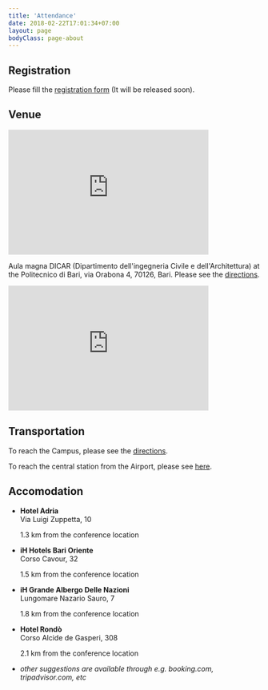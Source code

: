 ```yaml
---
title: 'Attendance'
date: 2018-02-22T17:01:34+07:00
layout: page
bodyClass: page-about
---
```


## Registration
Please fill the [registration form](https://forms.gle/71DiRHcsPhFmfLQU8) (It will be released soon).

## Venue
<iframe style="border: 0;" src="https://www.google.com/maps/embed?pb=!4v1520352962140!6m8!1m7!1sCAoSLEFGMVFpcE1RblY1RFVKWVg4ZXZkaFhKNTR3RGJEbzlWcUdiM2VyYjRzVTdw!2m2!1d41.10922401460508!2d16.87862365919635!3f230.98460847840107!4f-2.8544496909431274!5f0.7820865974627469" width="400" height="250" frameborder="0" allowfullscreen="allowfullscreen"><span style="display: inline-block; width: 0px; overflow: hidden; line-height: 0;" data-mce-type="bookmark" class="mce_SELRES_start">&#xFEFF;</span></iframe>

Aula magna DICAR (Dipartimento dell'ingegneria Civile e dell'Architettura) at the Politecnico di Bari, via Orabona 4, 70126, Bari. Please see the [directions](https://www.google.com/maps/dir//41.1088294,16.8789277/@41.108829,16.878928,17z?hl=en-US).

<iframe src="https://www.google.com/maps/embed?pb=!1m18!1m12!1m3!1d1857.3299479139725!2d16.878730887009077!3d41.10889832641993!2m3!1f0!2f0!3f0!3m2!1i1024!2i768!4f13.1!3m3!1m2!1s0x1347e84fa942d27b%3A0x3a05f60e40888dae!2sPolitecnico%20di%20Bari%20-%20Aula%20Magna%20Attilio%20Alto!5e1!3m2!1sen!2sit!4v1623242246371!5m2!1sen!2sit" width="400" height="250" style="border:0;" allowfullscreen="" loading="lazy"></iframe>

## Transportation
To reach the Campus, please see the [directions](https://www.google.com/maps/dir//41.1088294,16.8789277/@41.108829,16.878928,17z?hl=en-US).

To reach the central station from the Airport, please see [here](http://www.aeroportidipuglia.it/bari/bus).

## Accomodation

- **Hotel Adria**   
  Via Luigi Zuppetta, 10 
  
  1.3 km from the conference location

- **iH Hotels Bari Oriente**   
  Corso Cavour, 32

  1.5 km from the conference location

- **iH Grande Albergo Delle Nazioni**   
  Lungomare Nazario Sauro, 7

  1.8 km from the conference location

- **Hotel Rondò**   
  Corso Alcide de Gasperi, 308

  2.1 km from the conference location


- _other suggestions are available through e.g. booking.com, tripadvisor.com, etc_

